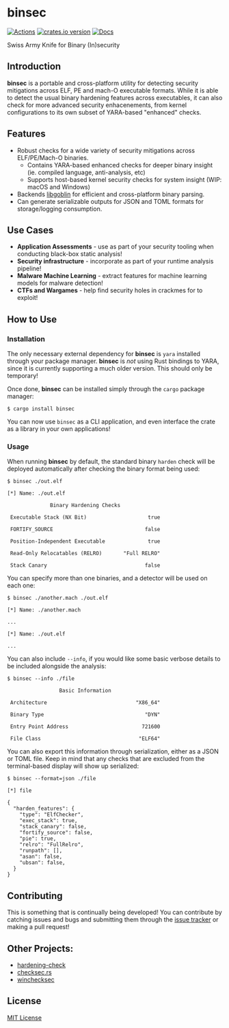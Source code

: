 # binsec

[![Actions][actions-badge]][actions-url]
[![crates.io version][crates-binsec-badge]][crates-binsec]
[![Docs][docs-badge]][docs.rs]

[actions-badge]: https://github.com/ex0dus-0x/binsec/workflows/CI/badge.svg?branch=master
[actions-url]: https://github.com/ex0dus-0x/binsec/actions

[crates-binsec-badge]: https://img.shields.io/crates/v/binsec.svg
[crates-binsec]: https://crates.io/crates/binsec

[docs-badge]: https://docs.rs/binsec/badge.svg
[docs.rs]: https://docs.rs/binsec

Swiss Army Knife for Binary (In)security

## Introduction

__binsec__ is a portable and cross-platform utility for detecting security mitigations across ELF, PE and mach-O executable formats. While it is able to detect the usual binary hardening features across executables, it can also check for more advanced security enhacenements, from kernel configurations to its own subset of YARA-based "enhanced" checks.

## Features

* Robust checks for a wide variety of security mitigations across ELF/PE/Mach-O binaries.
    * Contains YARA-based enhanced checks for deeper binary insight (ie. compiled language, anti-analysis, etc)
    * Supports host-based kernel security checks for system insight (WIP: macOS and Windows)
* Backends [libgoblin](https://github.com/m4b/goblin) for efficient and cross-platform binary parsing.
* Can generate serializable outputs for JSON and TOML formats for storage/logging consumption.

## Use Cases

* __Application Assessments__ - use as part of your security tooling when conducting black-box static analysis!
* __Security infrastructure__ - incorporate as part of your runtime analysis pipeline!
* __Malware Machine Learning__ - extract features for machine learning models for malware detection!
* __CTFs and Wargames__ - help find security holes in crackmes for to exploit!

## How to Use

### Installation

The only necessary external dependency for __binsec__ is `yara` installed through your package manager. __binsec__ is _not_ using Rust bindings to YARA, since it is currently supporting a much older version. This should only be temporary!

Once done, __binsec__ can be installed simply through the `cargo` package manager:

```
$ cargo install binsec
```

You can now use `binsec` as a CLI application, and even interface the crate as a library in your own applications!

### Usage

When running __binsec__ by default, the standard binary `harden` check will be deployed automatically after checking the
binary format being used:

```
$ binsec ./out.elf

[*] Name: ./out.elf

              Binary Hardening Checks

 Executable Stack (NX Bit)                    true

 FORTIFY_SOURCE                              false

 Position-Independent Executable              true

 Read-Only Relocatables (RELRO)       "Full RELRO"

 Stack Canary                                false
```

You can specify more than one binaries, and a detector will be used on each one:

```
$ binsec ./another.mach ./out.elf

[*] Name: ./another.mach

...

[*] Name: ./out.elf

...
```

You can also include `--info`, if you would like some basic verbose details to be included alongside the analysis:

```
$ binsec --info ./file

                 Basic Information

 Architecture                             "X86_64"

 Binary Type                                 "DYN"

 Entry Point Address                        721600

 File Class                                "ELF64"
```

You can also export this information through serialization, either as a JSON or TOML file. Keep in mind that any checks that are excluded from
the terminal-based display will show up serialized:

```
$ binsec --format=json ./file

[*] file

{
  "harden_features": {
    "type": "ElfChecker",
    "exec_stack": true,
    "stack_canary": false,
    "fortify_source": false,
    "pie": true,
    "relro": "FullRelro",
    "runpath": [],
    "asan": false,
    "ubsan": false,
  }
}
```

## Contributing

This is something that is continually being developed! You can contribute by catching issues and bugs
and submitting them through the [issue tracker](https://github.com/ex0dus-0x/binsec/issues) or making a pull request!

## Other Projects:

* [hardening-check](http://manpages.ubuntu.com/manpages/trusty/man1/hardening-check.1.html)
* [checksec.rs](https://github.com/etke/checksec.rs)
* [winchecksec](https://github.com/trailofbits/winchecksec)

## License

[MIT License](https://codemuch.tech/license.txt)
